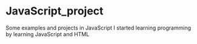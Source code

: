 # JavaScript_project
Some examples and projects in JavaScript
I started learning programming by learning JavaScript and HTML
